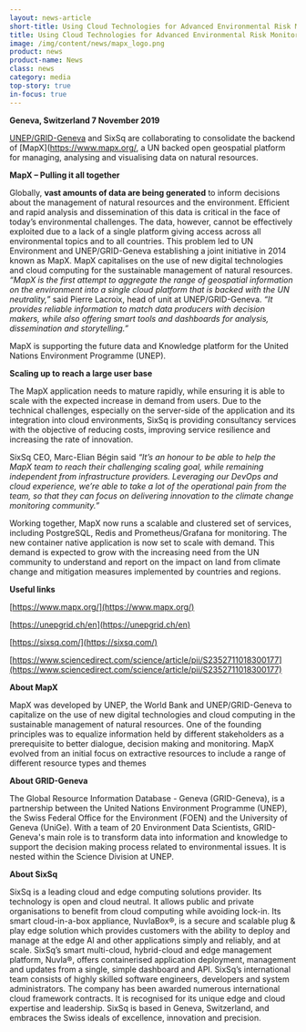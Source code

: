 ```yaml
---
layout: news-article
short-title: Using Cloud Technologies for Advanced Environmental Risk Monitoring
title: Using Cloud Technologies for Advanced Environmental Risk Monitoring
image: /img/content/news/mapx_logo.png
product: news
product-name: News
class: news
category: media
top-story: true
in-focus: true
---
```


**Geneva, Switzerland 7 November 2019**

[UNEP/GRID-Geneva](https://unepgrid.ch/en) and SixSq are collaborating to consolidate the backend of [MapX](https://www.mapx.org/, a UN backed open geospatial platform for managing, analysing and visualising data on natural resources. 


**MapX – Pulling it all together**

Globally, **vast amounts of data are being generated** to inform decisions about the management of natural resources and the environment. Efficient and rapid analysis and dissemination of this data is critical in the face of today’s environmental challenges. The data, however, cannot be effectively exploited due to a lack of a single platform giving access across all environmental topics and to all countries. This problem led to UN Environment and UNEP/GRID-Geneva establishing a joint initiative in 2014 known as MapX. MapX capitalises on the use of new digital technologies and cloud computing for the sustainable management of natural resources. _“MapX is the first attempt to aggregate the range of geospatial information on the environment into a single cloud platform that is backed with the UN neutrality,”_ said Pierre Lacroix, head of unit at UNEP/GRID-Geneva. _“It provides reliable information to match data producers with decision makers, while also offering smart tools and dashboards for analysis, dissemination and storytelling.”_ 

MapX is supporting the future data and Knowledge platform for the United Nations Environment Programme (UNEP).

**Scaling up to reach a large user base**

The MapX application needs to mature rapidly, while ensuring it is able to scale with the expected increase in demand from users. Due to the technical challenges, especially on the server-side of the application and its integration into cloud environments, SixSq is providing consultancy services with the objective of reducing costs, improving service resilience and increasing the rate of innovation.

SixSq CEO, Marc-Elian Bégin said _“It’s an honour to be able to help the MapX team to reach their challenging scaling goal, while remaining independent from infrastructure providers. Leveraging our DevOps and cloud experience, we’re able to take a lot of the operational pain from the team, so that they can focus on delivering innovation to the climate change monitoring community.”_

Working together, MapX now runs a scalable and clustered set of services, including PostgreSQL, Redis and Prometheus/Grafana for monitoring. The new container native application is now set to scale with demand.
This demand is expected to grow with the increasing need from the UN community to understand and report on the impact on land from climate change and mitigation measures implemented by countries and regions.


**Useful links**

[https://www.mapx.org/](https://www.mapx.org/)

[https://unepgrid.ch/en](https://unepgrid.ch/en)

[https://sixsq.com/](https://sixsq.com/)

[https://www.sciencedirect.com/science/article/pii/S2352711018300177](https://www.sciencedirect.com/science/article/pii/S2352711018300177)


**About MapX**

MapX was developed by UNEP, the World Bank and UNEP/GRID-Geneva to capitalize on the use of new digital technologies and cloud computing in the sustainable management of natural resources. One of the founding principles was to equalize information held by different stakeholders as a prerequisite to better dialogue, decision making and monitoring. MapX evolved from an initial focus on extractive resources to include a range of different resource types and themes

**About GRID-Geneva**

The Global Resource Information Database - Geneva (GRID-Geneva), is a partnership between the United Nations Environment Programme (UNEP), the Swiss Federal Office for the Environment (FOEN) and the University of Geneva (UniGe). With a team of 20 Environment Data Scientists, GRID-Geneva's main role is to transform data into information and knowledge to support the decision making process related to environmental issues. It is nested within the Science Division at UNEP.

**About SixSq**
 
SixSq is a leading cloud and edge computing solutions provider. Its technology is open and cloud neutral. It allows public and private organisations to benefit from cloud computing while avoiding lock-in. Its smart cloud-in-a-box appliance, NuvlaBox®, is a secure and scalable plug & play edge solution which provides customers with the ability to deploy and manage at the edge AI and other applications simply and reliably, and at scale. SixSq’s smart multi-cloud, hybrid-cloud and edge management platform, Nuvla®, offers containerised application deployment, management and updates from a single, simple dashboard and API. SixSq’s international team consists of highly skilled software engineers, developers and system administrators. The company has been awarded numerous international cloud framework contracts. It is recognised for its unique edge and cloud expertise and leadership. SixSq is based in Geneva, Switzerland, and embraces the Swiss ideals of excellence, innovation and precision.
